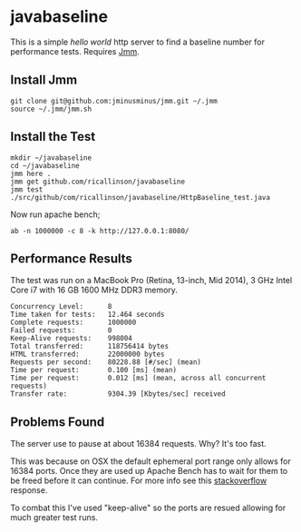 # javabaseline

This is a simple _hello world_ http server to find a baseline number for performance tests. Requires [Jmm](https://github.com/jminusminus/jmm).

## Install Jmm

	git clone git@github.com:jminusminus/jmm.git ~/.jmm
	source ~/.jmm/jmm.sh

## Install the Test

	mkdir ~/javabaseline
	cd ~/javabaseline
	jmm here .
	jmm get github.com/ricallinson/javabaseline
	jmm test ./src/github/com/ricallinson/javabaseline/HttpBaseline_test.java

Now run apache bench;

	ab -n 1000000 -c 8 -k http://127.0.0.1:8080/

## Performance Results

The test was run on a MacBook Pro (Retina, 13-inch, Mid 2014), 3 GHz Intel Core i7 with 16 GB 1600 MHz DDR3 memory.

```
Concurrency Level:      8
Time taken for tests:   12.464 seconds
Complete requests:      1000000
Failed requests:        0
Keep-Alive requests:    998004
Total transferred:      118756414 bytes
HTML transferred:       22000000 bytes
Requests per second:    80228.88 [#/sec] (mean)
Time per request:       0.100 [ms] (mean)
Time per request:       0.012 [ms] (mean, across all concurrent requests)
Transfer rate:          9304.39 [Kbytes/sec] received
```

## Problems Found

The server use to pause at about 16384 requests. Why? It's too fast.

This was because on OSX the default ephemeral port range only allows for 16384 ports. Once they are used up Apache Bench has to wait for them to be freed before it can continue. For more info see this [stackoverflow](http://stackoverflow.com/questions/1216267/ab-program-freezes-after-lots-of-requests-why/1217100#1217100) response.

To combat this I've used "keep-alive" so the ports are resued allowing for much greater test runs.
